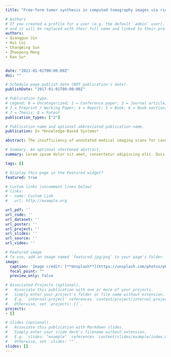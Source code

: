```yaml
---
title: "Free-form tumor synthesis in computed tomography images via richer generative adversarial network"

# Authors
# If you created a profile for a user (e.g. the default `admin` user), write the username (folder name) here 
# and it will be replaced with their full name and linked to their profile.
authors:
- Qiangguo Jin
- Hui Cui
- Changming Sun
- Zhaopeng Meng
- Ran Su*


date: "2021-01-01T00:00:00Z"
doi: ""

# Schedule page publish date (NOT publication's date).
publishDate: "2017-01-01T00:00:00Z"

# Publication type.
# Legend: 0 = Uncategorized; 1 = Conference paper; 2 = Journal article;
# 3 = Preprint / Working Paper; 4 = Report; 5 = Book; 6 = Book section;
# 7 = Thesis; 8 = Patent
publication_types: ["2"]

# Publication name and optional abbreviated publication name.
publication: In *Knowledge-Based Systems*

abstract: The insufficiency of annotated medical imaging scans for cancer makes it challenging to train and validate data-hungry deep learning models in precision oncology. We propose a new richer generative adversarial network for free-form 3D tumor/lesion synthesis in computed tomography (CT) images. The network is composed of a new richer convolutional feature enhanced dilated-gated generator (RicherDG) and a hybrid loss function. The RicherDG has dilated-gated convolution layers to enable tumor-painting and to enlarge perceptive fields; and it has a novel richer convolutional feature association branch to recover multi-scale convolutional features especially from uncertain boundaries between tumor and surrounding healthy tissues. The hybrid loss function, which consists of a diverse range of losses, is designed to aggregate complementary information to improve optimization. We perform a comprehensive evaluation of the synthesis results on a wide range of public CT image datasets covering the liver, kidney tumors, and lung nodules. The qualitative and quantitative evaluations and ablation study demonstrated improved synthesizing results over advanced tumor synthesis methods.

# Summary. An optional shortened abstract.
summary: Lorem ipsum dolor sit amet, consectetur adipiscing elit. Duis posuere tellus ac convallis placerat. Proin tincidunt magna sed ex sollicitudin condimentum.

tags: []

# Display this page in the Featured widget?
featured: true

# Custom links (uncomment lines below)
# links:
# - name: Custom Link
#   url: http://example.org

url_pdf: ''
url_code: ''
url_dataset: ''
url_poster: ''
url_project: ''
url_slides: ''
url_source: ''
url_video: ''

# Featured image
# To use, add an image named `featured.jpg/png` to your page's folder. 
image:
  caption: 'Image credit: [**Unsplash**](https://unsplash.com/photos/pLCdAaMFLTE)'
  focal_point: ""
  preview_only: false

# Associated Projects (optional).
#   Associate this publication with one or more of your projects.
#   Simply enter your project's folder or file name without extension.
#   E.g. `internal-project` references `content/project/internal-project/index.md`.
#   Otherwise, set `projects: []`.
projects:
- []

# Slides (optional).
#   Associate this publication with Markdown slides.
#   Simply enter your slide deck's filename without extension.
#   E.g. `slides: "example"` references `content/slides/example/index.md`.
#   Otherwise, set `slides: ""`.
slides: []
---
```


